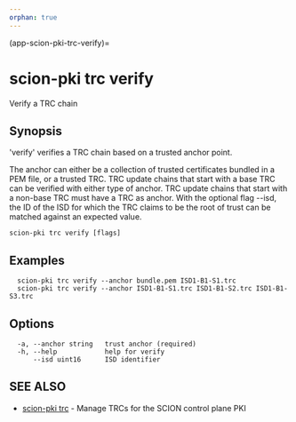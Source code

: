 ```yaml
---
orphan: true
---
```


(app-scion-pki-trc-verify)=

# scion-pki trc verify

Verify a TRC chain
## Synopsis

'verify' verifies a TRC chain based on a trusted anchor point.

The anchor can either be a collection of trusted certificates bundled in a PEM
file, or a trusted TRC. TRC update chains that start with a base TRC can be
verified with either type of anchor. TRC update chains that start with a
non-base TRC must have a TRC as anchor.
With the optional flag --isd, the ID of the ISD for which the TRC claims to be
the root of trust can be matched against an expected value.


```
scion-pki trc verify [flags]
```
## Examples

```
  scion-pki trc verify --anchor bundle.pem ISD1-B1-S1.trc
  scion-pki trc verify --anchor ISD1-B1-S1.trc ISD1-B1-S2.trc ISD1-B1-S3.trc
```
## Options

```
  -a, --anchor string   trust anchor (required)
  -h, --help            help for verify
      --isd uint16      ISD identifier
```
## SEE ALSO

* [scion-pki trc](scion-pki_trc.md)	 - Manage TRCs for the SCION control plane PKI

